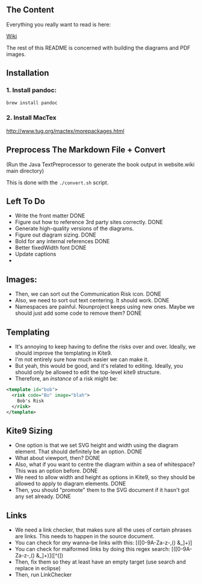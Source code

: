 ## The Content

Everything you really want to read is here:

[Wiki](https://github.com/risk-first/website/wiki)

The rest of this README is concerned with building the diagrams and PDF images.

## Installation

### 1. Install pandoc:

```
brew install pandoc
```

### 2.  Install MacTex

http://www.tug.org/mactex/morepackages.html

##  Preprocess The Markdown File + Convert

(Run the Java TextPreprocessor to generate the book output in website.wiki main directory)

This is done with the `./convert.sh` script.

## Left To Do

- Write the front matter DONE
- Figure out how to reference 3rd party sites correctly.    DONE
- Generate high-quality versions of the diagrams.
- Figure out diagram sizing.        DONE
- Bold for any internal references  DONE
- Better fixedWidth font            DONE
- Update captions 
- 



## Images:  

- Then, we can sort out the Communication Risk icon.   DONE
- Also, we need to sort out text centering.  It should work.  DONE
- Namespaces are painful.  Nounproject keeps using new ones.  Maybe we should just add some code to remove them?  DONE

## Templating

- It's annoying to keep having to define the risks over and over.  Ideally, we should improve the templating in Kite9.
- I'm not entirely sure how much easier we can make it.  
- But yeah, this would be good, and it's related to editing.   Ideally, you should only be allowed to edit the top-level kite9 structure.
- Therefore, an _instance_ of a risk might be:

```xml
<template id="bob">
  <risk code="Bo" image="blah">
    Bob's Risk
  </risk>
</template>
```

## Kite9 Sizing

- One option is that we set SVG height and width using the diagram element.  That should definitely be an option.  DONE
- What about viewport, then?   DONE
- Also, what if you want to centre the diagram within a sea of whitespace?  This was an option before.  DONE
- We need to allow width and height as options in Kite9, so they should be allowed to apply to diagram elements.  DONE
- Then, you should "promote" them to the SVG document if it hasn't got any set already.   DONE

## Links

- We need a link checker, that makes sure all the uses of certain phrases are links.  This needs to happen in the source document.
- You can check for _any_ wanna-be links with this: \[([0-9A-Za-z\-,\(\) &_]+)\]
- You can check for malformed links by doing this regex search: \[([0-9A-Za-z\-,\(\) &_]+)\]([^\(])
- Then, fix them so they at least have an empty target (use search and replace in eclipse)
- Then, run LinkChecker


